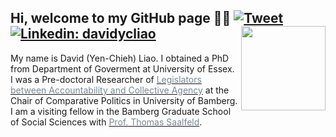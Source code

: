 ## Hi, welcome to my GitHub page 👋🏻 [![Tweet](https://img.shields.io/twitter/url/https/github.com/tterb/hyde.svg?style=social)](https://twitter.com/liaoyenchieh)   [![Linkedin: davidycliao](https://img.shields.io/badge/-davidycliao-blue?style=flat-square&logo=Linkedin&logoColor=white&link=https://www.linkedin.com/in/david-yen-chieh-liao-51a0a3168/)](https://www.linkedin.com/in/david-yen-chieh-liao-51a0a3168/) <img src="https://raw.githack.com/davidycliao/figures/master/avataaars.png"  width="135" height= "135" align="right" />  <br />  


My name is David (Yen-Chieh) Liao. I obtained a PhD from Department of Goverment at University of Essex. I was a Pre-doctoral Researcher of [<span style="color:#778899">Legislators between Accountability and Collective Agency</span>](https://projectlacan.wordpress.com/team/) at the Chair of Comparative Politics in University of Bamberg. I am a visiting fellow in the Bamberg Graduate School of Social Sciences with [<span style="color:#778899">Prof. Thomas Saalfeld</span>](https://www.uni-bamberg.de/en/vp-research/). 
